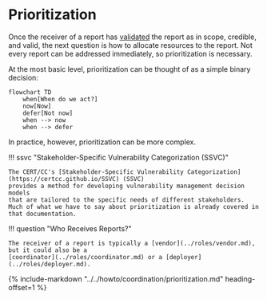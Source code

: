 # Prioritization

Once the receiver of a report has [validated](validation.md) the report
as in scope, credible, and valid, the next question is how to allocate resources to the report.
Not every report can be addressed immediately, so prioritization is necessary.

At the most basic level, prioritization can be thought of as a simple binary decision:

```mermaid
flowchart TD
    when[When do we act?]
    now[Now]
    defer[Not now]
    when --> now
    when --> defer
```

In practice, however, prioritization can be more complex.

!!! ssvc "Stakeholder-Specific Vulnerability Categorization (SSVC)"

    The CERT/CC's [Stakeholder-Specific Vulnerability Categorization](https://certcc.github.io/SSVC) (SSVC)
    provides a method for developing vulnerability management decision models
    that are tailored to the specific needs of different stakeholders.
    Much of what we have to say about prioritization is already covered in that documentation.


!!! question "Who Receives Reports?"

    The receiver of a report is typically a [vendor](../roles/vendor.md), but it could also be a
    [coordinator](../roles/coordinator.md) or a [deployer](../roles/deployer.md).

{% include-markdown "../../howto/coordination/prioritization.md" heading-offset=1 %}

